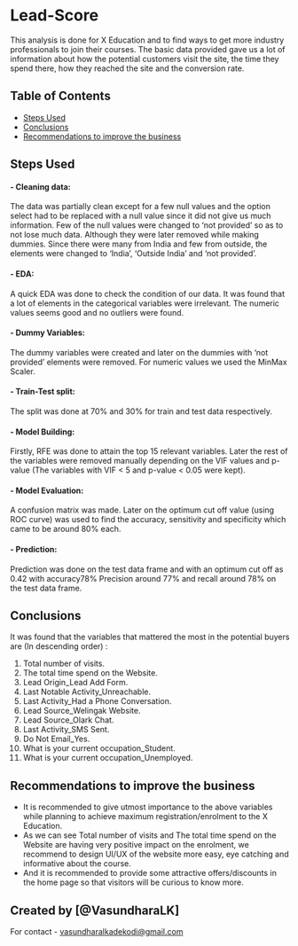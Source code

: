 # Lead-Score
This analysis is done for X Education and to find ways to get more industry professionals to join their courses. The basic data provided gave us a lot of information about how the potential customers visit the site, the time they spend there, how they reached the site and the conversion rate. 


## Table of Contents
* [Steps Used](#steps-used)
* [Conclusions](#conclusions)
* [Recommendations to improve the business](#recommendations-to-improve-the-business)


<!-- You can include any other section that is pertinent to your problem -->

## Steps Used

#### - Cleaning data: 
The data was partially clean except for a few null values and the option select had to be replaced with a null value since it did not give us much information. Few of the null values were changed to ‘not provided’ so as to not lose much data. Although they were later removed while making dummies. Since there were many from India and few from outside, the elements were changed to ‘India’, ‘Outside India’ and ‘not provided’. 

#### - EDA: 
A quick EDA was done to check the condition of our data. It was found that a lot of elements in the categorical variables were irrelevant. The numeric values seems good and no outliers were found. 

#### - Dummy Variables: 
The dummy variables were created and later on the dummies with ‘not provided’ elements were removed. For numeric values we used the MinMax Scaler. 

#### - Train-Test split: 
The split was done at 70% and 30% for train and test data respectively. 

#### - Model Building: 
Firstly, RFE was done to attain the top 15 relevant variables. Later the rest of the variables were removed manually depending on the VIF values and p-value (The variables with VIF < 5 and p-value < 0.05 were kept). 

#### - Model Evaluation: 
A confusion matrix was made. Later on the optimum cut off value (using ROC curve) was used to find the accuracy, sensitivity and specificity which came to be around 80% each. 

#### - Prediction: 
Prediction was done on the test data frame and with an optimum cut off as 0.42 with accuracy78% Precision around 77% and recall around 78% on the test data frame. 

## Conclusions
It was found that the variables that mattered the most in the potential buyers are (In descending order) :

1. Total number of visits.
2. The total time spend on the Website.
3. Lead Origin_Lead Add Form.
4. Last Notable Activity_Unreachable.
5. Last Activity_Had a Phone Conversation.
6. Lead Source_Welingak Website.
7. Lead Source_Olark Chat.
8. Last Activity_SMS Sent.
9. Do Not Email_Yes.
10. What is your current occupation_Student.
11. What is your current occupation_Unemployed.

## Recommendations to improve the business
- It is recommended to give utmost importance to the above variables while planning to achieve maximum registration/enrolment to the X Education.
- As we can see Total number of visits and The total time spend on the Website are having very positive impact on the enrolment, we recommend to design UI/UX of the website more easy, eye catching and informative about the course.
- And it is recommended to provide some attractive offers/discounts in the home page so that visitors will be curious to know more.

## Created by [@VasundharaLK]
For contact - vasundharalkadekodi@gmail.com 

